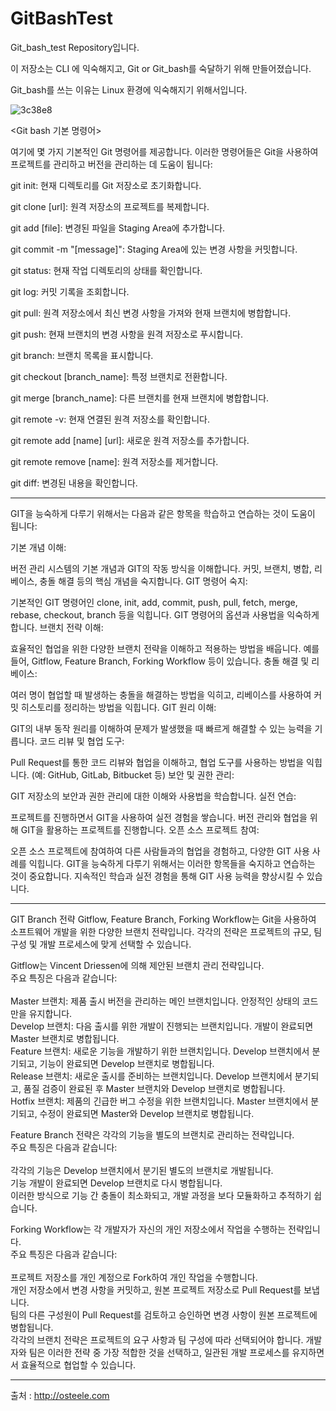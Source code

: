 # GitBashTest

Git_bash_test Repository입니다.

이 저장소는 CLI 에 익숙해지고, Git or Git_bash를 숙달하기 위해 만들어졌습니다.

Git_bash를 쓰는 이유는 Linux 환경에 익숙해지기 위해서입니다.


![3c38e8](https://github.com/MrHur/GitBashTest/assets/79696786/dbd78d9a-6411-4f6a-9920-2f9c486bf76d)

<Git bash 기본 명령어>

여기에 몇 가지 기본적인 Git 명령어를 제공합니다. 이러한 명령어들은 Git을 사용하여 프로젝트를 관리하고 버전을 관리하는 데 도움이 됩니다:

git init: 현재 디렉토리를 Git 저장소로 초기화합니다.

git clone [url]: 원격 저장소의 프로젝트를 복제합니다.

git add [file]: 변경된 파일을 Staging Area에 추가합니다.

git commit -m "[message]": Staging Area에 있는 변경 사항을 커밋합니다.

git status: 현재 작업 디렉토리의 상태를 확인합니다.

git log: 커밋 기록을 조회합니다.

git pull: 원격 저장소에서 최신 변경 사항을 가져와 현재 브랜치에 병합합니다.

git push: 현재 브랜치의 변경 사항을 원격 저장소로 푸시합니다.

git branch: 브랜치 목록을 표시합니다.

git checkout [branch_name]: 특정 브랜치로 전환합니다.

git merge [branch_name]: 다른 브랜치를 현재 브랜치에 병합합니다.

git remote -v: 현재 연결된 원격 저장소를 확인합니다.

git remote add [name] [url]: 새로운 원격 저장소를 추가합니다.

git remote remove [name]: 원격 저장소를 제거합니다.

git diff: 변경된 내용을 확인합니다.

---


GIT을 능숙하게 다루기 위해서는 다음과 같은 항목을 학습하고 연습하는 것이 도움이 됩니다:

기본 개념 이해:

버전 관리 시스템의 기본 개념과 GIT의 작동 방식을 이해합니다.
커밋, 브랜치, 병합, 리베이스, 충돌 해결 등의 핵심 개념을 숙지합니다.
GIT 명령어 숙지:

기본적인 GIT 명령어인 clone, init, add, commit, push, pull, fetch, merge, rebase, checkout, branch 등을 익힙니다.
GIT 명령어의 옵션과 사용법을 익숙하게 합니다.
브랜치 전략 이해:

효율적인 협업을 위한 다양한 브랜치 전략을 이해하고 적용하는 방법을 배웁니다. 예를 들어, Gitflow, Feature Branch, Forking Workflow 등이 있습니다.
충돌 해결 및 리베이스:

여러 명이 협업할 때 발생하는 충돌을 해결하는 방법을 익히고, 리베이스를 사용하여 커밋 히스토리를 정리하는 방법을 익힙니다.
GIT 원리 이해:

GIT의 내부 동작 원리를 이해하여 문제가 발생했을 때 빠르게 해결할 수 있는 능력을 기릅니다.
코드 리뷰 및 협업 도구:

Pull Request를 통한 코드 리뷰와 협업을 이해하고, 협업 도구를 사용하는 방법을 익힙니다. (예: GitHub, GitLab, Bitbucket 등)
보안 및 권한 관리:

GIT 저장소의 보안과 권한 관리에 대한 이해와 사용법을 학습합니다.
실전 연습:

프로젝트를 진행하면서 GIT을 사용하여 실전 경험을 쌓습니다. 버전 관리와 협업을 위해 GIT을 활용하는 프로젝트를 진행합니다.
오픈 소스 프로젝트 참여:

오픈 소스 프로젝트에 참여하여 다른 사람들과의 협업을 경험하고, 다양한 GIT 사용 사례를 익힙니다.
GIT을 능숙하게 다루기 위해서는 이러한 항목들을 숙지하고 연습하는 것이 중요합니다. 지속적인 학습과 실전 경험을 통해 GIT 사용 능력을 향상시킬 수 있습니다.

---

GIT Branch 전략
Gitflow, Feature Branch, Forking Workflow는 Git을 사용하여 소프트웨어 개발을 위한 다양한 브랜치 전략입니다. 각각의 전략은 프로젝트의 규모, 팀 구성 및 개발 프로세스에 맞게 선택할 수 있습니다.
<br>

Gitflow는 Vincent Driessen에 의해 제안된 브랜치 관리 전략입니다. <br>
주요 특징은 다음과 같습니다: <br>
<br>
Master 브랜치: 제품 출시 버전을 관리하는 메인 브랜치입니다. 안정적인 상태의 코드만을 유지합니다. <br>
Develop 브랜치: 다음 출시를 위한 개발이 진행되는 브랜치입니다. 개발이 완료되면 Master 브랜치로 병합됩니다. <br>
Feature 브랜치: 새로운 기능을 개발하기 위한 브랜치입니다. Develop 브랜치에서 분기되고, 기능이 완료되면 Develop 브랜치로 병합됩니다. <br>
Release 브랜치: 새로운 출시를 준비하는 브랜치입니다. Develop 브랜치에서 분기되고, 품질 검증이 완료된 후 Master 브랜치와 Develop 브랜치로 병합됩니다. <br>
Hotfix 브랜치: 제품의 긴급한 버그 수정을 위한 브랜치입니다. Master 브랜치에서 분기되고, 수정이 완료되면 Master와 Develop 브랜치로 병합됩니다. <br>

Feature Branch 전략은 각각의 기능을 별도의 브랜치로 관리하는 전략입니다. <br>
주요 특징은 다음과 같습니다: <br>
<br>
각각의 기능은 Develop 브랜치에서 분기된 별도의 브랜치로 개발됩니다. <br>
기능 개발이 완료되면 Develop 브랜치로 다시 병합됩니다. <br>
이러한 방식으로 기능 간 충돌이 최소화되고, 개발 과정을 보다 모듈화하고 추적하기 쉽습니다. <br>

  
Forking Workflow는 각 개발자가 자신의 개인 저장소에서 작업을 수행하는 전략입니다. <br>
주요 특징은 다음과 같습니다: <br>
<br>
프로젝트 저장소를 개인 계정으로 Fork하여 개인 작업을 수행합니다. <br>
개인 저장소에서 변경 사항을 커밋하고, 원본 프로젝트 저장소로 Pull Request를 보냅니다. <br>
팀의 다른 구성원이 Pull Request를 검토하고 승인하면 변경 사항이 원본 프로젝트에 병합됩니다. <br>
각각의 브랜치 전략은 프로젝트의 요구 사항과 팀 구성에 따라 선택되어야 합니다. 개발자와 팀은 이러한 전략 중 가장 적합한 것을 선택하고, 일관된 개발 프로세스를 유지하면서 효율적으로 협업할 수 있습니다. <br>

---

<reference>

  출처 : http://osteele.com
